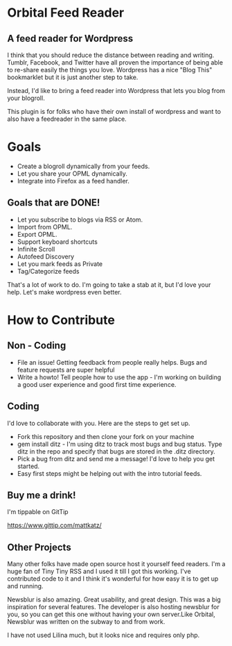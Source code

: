 Orbital Feed Reader
===================

A feed reader for Wordpress
---------------------------

I think that you should reduce the distance between reading and writing. Tumblr, Facebook, and Twitter have all proven the importance of being able to re-share easily the things you love.  Wordpress has a nice "Blog This" bookmarklet but it is just another step to take.

Instead, I'd like to bring a feed reader into Wordpress that lets you blog from your blogroll.

This plugin is for folks who have their own install of wordpress and want to also have a feedreader in the same place.

Goals
=====

* Create a blogroll dynamically from your feeds.
* Let you share your OPML dynamically.
* Integrate into Firefox as a feed handler.


Goals that are DONE!
--------------------
* Let you subscribe to blogs via RSS or Atom.
* Import from OPML.
* Export OPML.
* Support keyboard shortcuts
* Infinite Scroll
* Autofeed Discovery
* Let you mark feeds as Private
* Tag/Categorize feeds


That's a lot of work to do.  I'm going to take a stab at it, but I'd love your help. Let's make wordpress even better.

How to Contribute
=================

## Non - Coding ##
* File an issue! Getting feedback from people really helps.  Bugs and feature requests are super helpful
* Write a howto! Tell people how to use the app - I'm working on building a good user experience and good first time experience.

## Coding ##
I'd love to collaborate with you.  Here are the steps to get set up.
* Fork this repository and then clone your fork on your machine
* gem install ditz - I'm using ditz to track most bugs and bug status. Type ditz in the repo and specify that bugs are stored in the .ditz directory.
* Pick a bug from ditz and send me a message!  I'd love to help you get started.
* Easy first steps might be helping out with the intro tutorial feeds.

## Buy me a drink! ##
I'm tippable on GitTip

https://www.gittip.com/mattkatz/


Other Projects
--------------

Many other folks have made open source host it yourself feed readers.
I'm a huge fan of Tiny Tiny RSS and I used it till I got this working. I've contributed code to it and I think it's wonderful for how easy it is to get up and running.

Newsblur is also amazing.  Great usability, and great design.  This was a big inspiration for several features.  The developer is also hosting newsblur for you, so you can get this one without having your own server.Like Orbital, Newsblur was written on the subway to and from work.  

I have not used Lilina much, but it looks nice and requires only php.

